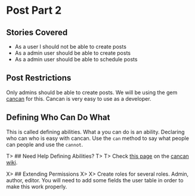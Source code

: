 # Post Part 2

## Stories Covered
* As a user I should not be able to create posts
* As a admin user should be able to create posts
* As a admin user should be able to schedule posts 

## Post Restrictions
Only admins should be able to create posts. We will be using the gem [cancan](https://github.com/ryanb/cancan) for this. Cancan is very easy to use as a developer.

## Defining Who Can Do What
This is called defining abilities. What a you can do is an ability. Declaring who can who is easy with cancan. Use the `can` method to say what people can people and use the `cannot`.

T> ## Need Help Defining Abilities?
T>
T> Check [this page](https://github.com/ryanb/cancan/wiki/Defining-Abilities) on the [cancan wiki](https://github.com/ryanb/cancan/wiki/).

X> ## Extending Permissions
X>
X> Create roles for several roles. Admin, author, editor. You will need to add some fields the user table in order to make this work properly.